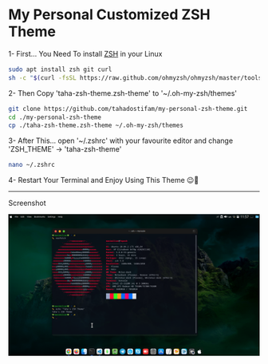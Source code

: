 # My Personal Customized ZSH Theme
1- First... You Need To install [ZSH](https://ohmyz.sh/) in your Linux <br>
```bash
sudo apt install zsh git curl
sh -c "$(curl -fsSL https://raw.github.com/ohmyzsh/ohmyzsh/master/tools/install.sh)"
```
2- Then Copy 'taha-zsh-theme.zsh-theme' to '~/.oh-my-zsh/themes'
```bash
git clone https://github.com/tahadostifam/my-personal-zsh-theme.git
cd ./my-personal-zsh-theme
cp ./taha-zsh-theme.zsh-theme ~/.oh-my-zsh/themes
```
3- After This... open '~/.zshrc' with your favourite editor and change 'ZSH_THEME' -> 'taha-zsh-theme'
```bash
nano ~/.zshrc
```
4- Restart Your Terminal and Enjoy Using This Theme 😉💋

***
Screenshot

![Screenshot](https://raw.githubusercontent.com/tahadostifam/my-personal-zsh-theme/master/zsh-theme-screenshot.png)
